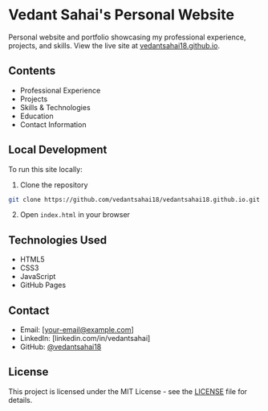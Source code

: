 # Vedant Sahai's Personal Website

Personal website and portfolio showcasing my professional experience, projects, and skills. View the live site at [vedantsahai18.github.io](https://vedantsahai18.github.io).

## Contents

- Professional Experience
- Projects
- Skills & Technologies
- Education
- Contact Information

## Local Development

To run this site locally:

1. Clone the repository

```bash
git clone https://github.com/vedantsahai18/vedantsahai18.github.io.git
```

2. Open `index.html` in your browser

## Technologies Used

- HTML5
- CSS3
- JavaScript
- GitHub Pages

## Contact

- Email: [your-email@example.com]
- LinkedIn: [linkedin.com/in/vedantsahai]
- GitHub: [@vedantsahai18](https://github.com/vedantsahai18)

## License

This project is licensed under the MIT License - see the [LICENSE](LICENSE) file for details.

